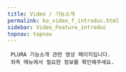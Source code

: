 ```yaml
---
title: Video / 기능소개
permalink: ko_video_f_introduc.html
sidebar: Video_Feature_introduc
topnav: topnav
---
```


     PLURA 기능소개 관련 영상 페이지입니다.
     좌측 메뉴에서 필요한 정보를 확인해주세요.